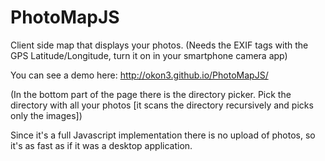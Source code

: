 PhotoMapJS
==========

Client side map that displays your photos.
(Needs the EXIF tags with the GPS Latitude/Longitude, turn it on in your smartphone camera app)

You can see a demo here:
http://okon3.github.io/PhotoMapJS/

(In the bottom part of the page there is the directory picker. Pick the directory with all your photos [it scans the directory recursively and picks only the images])

Since it's a full Javascript implementation there is no upload of photos, so it's as fast as if it was a desktop application.
